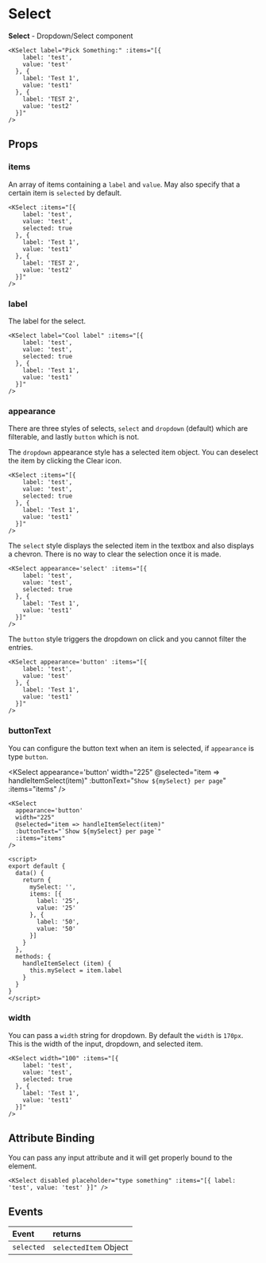 # Select

**Select** - Dropdown/Select component

<KSelect label="Pick Something:" :items="[{ 
    label: 'test', 
    value: 'test' 
  }, { 
    label: 'Test 1', 
    value: 'test1'
  }, { 
    label: 'TEST 2', 
    value: 'test2' 
  }]" 
/>

```vue
<KSelect label="Pick Something:" :items="[{ 
    label: 'test', 
    value: 'test'
  }, { 
    label: 'Test 1', 
    value: 'test1' 
  }, { 
    label: 'TEST 2', 
    value: 'test2' 
  }]" 
/>
```

## Props
### items
An array of items containing a `label` and `value`. May also specify that a certain item is `selected`
by default.

<KSelect :items="[{ 
    label: 'test me because I am a super long option with text that wraps', 
    value: 'test', 
    selected: true 
  }, { 
    label: 'Test 1', 
    value: 'test1' 
  }, { 
    label: 'TEST 2', 
    value: 'test2' 
  }]" 
/>

```vue
<KSelect :items="[{ 
    label: 'test', 
    value: 'test', 
    selected: true 
  }, { 
    label: 'Test 1', 
    value: 'test1' 
  }, { 
    label: 'TEST 2', 
    value: 'test2' 
  }]" 
/>
```

### label
The label for the select.

<KSelect label="Cool label" :items="[{ 
    label: 'test', 
    value: 'test',
    selected: true
  }, { 
    label: 'Test 1', 
    value: 'test1' 
  }]" 
/>

```vue
<KSelect label="Cool label" :items="[{ 
    label: 'test', 
    value: 'test',
    selected: true
  }, { 
    label: 'Test 1', 
    value: 'test1'
  }]" 
/>
```

### appearance
There are three styles of selects, `select` and `dropdown` (default) which are filterable, and lastly `button` which is not.

The `dropdown` appearance style has a selected item object. You can deselect the item by clicking
the Clear icon.

<KSelect :items="[{ 
    label: 'test', 
    value: 'test',
    selected: true
  }, { 
    label: 'Test 1', 
    value: 'test1'
  }]" 
/>

```vue
<KSelect :items="[{ 
    label: 'test', 
    value: 'test',
    selected: true
  }, { 
    label: 'Test 1', 
    value: 'test1'
  }]" 
/>
```

The `select` style displays the selected item in the textbox and also displays a chevron. There is no
way to clear the selection once it is made.

<KSelect appearance='select' :items="[{ 
    label: 'test', 
    value: 'test',
    selected: true
  }, { 
    label: 'Test 1', 
    value: 'test1'
  }]" 
/>

```vue
<KSelect appearance='select' :items="[{ 
    label: 'test', 
    value: 'test',
    selected: true
  }, { 
    label: 'Test 1', 
    value: 'test1'
  }]" 
/>
```

The `button` style triggers the dropdown on click and you cannot filter the entries.

<KSelect appearance='button' :items="[{ 
    label: 'test', 
    value: 'test'
  }, { 
    label: 'Test 1', 
    value: 'test1'
  }]" 
/>

```vue
<KSelect appearance='button' :items="[{ 
    label: 'test', 
    value: 'test'
  }, { 
    label: 'Test 1', 
    value: 'test1'
  }]" 
/>
```

### buttonText
You can configure the button text when an item is selected, if `appearance` is type `button`.

<KSelect appearance='button' width="225" @selected="item => handleItemSelect(item)" :buttonText="`Show ${mySelect} per page`" :items="items" />

<script>
export default {
  data() {
    return {
      mySelect: '',
      items: [{ 
        label: '25', 
        value: '25'
      }, { 
        label: '50', 
        value: '50'
      }]
    }
  },
  methods: {
    handleItemSelect (item) {
      this.mySelect = item.label
    }
  }
}
</script>

```vue
<KSelect 
  appearance='button' 
  width="225" 
  @selected="item => handleItemSelect(item)" 
  :buttonText="`Show ${mySelect} per page`" 
  :items="items" 
/>

<script>
export default {
  data() {
    return {
      mySelect: '',
      items: [{ 
        label: '25', 
        value: '25'
      }, { 
        label: '50', 
        value: '50'
      }]
    }
  },
  methods: {
    handleItemSelect (item) {
      this.mySelect = item.label
    }
  }
}
</script>
```

### width
You can pass a `width` string for dropdown. By default the `width` is `170px`. This is the width
of the input, dropdown, and selected item.

<KSelect width="100" :items="[{ 
    label: 'test', 
    value: 'test',
    selected: true
  }, { 
    label: 'Test 1', 
    value: 'test1'
  }]" 
/>

```vue
<KSelect width="100" :items="[{ 
    label: 'test', 
    value: 'test',
    selected: true
  }, { 
    label: 'Test 1', 
    value: 'test1'
  }]" 
/>
```

## Attribute Binding
You can pass any input attribute and it will get properly bound to the element.

<KSelect disabled placeholder="type something" :items="[{ label: 'test', value: 'test' }]" />

```vue
<KSelect disabled placeholder="type something" :items="[{ label: 'test', value: 'test' }]" />
```

## Events

| Event     | returns             |
| :-------- | :------------------ |
| `selected` | `selectedItem` Object |
